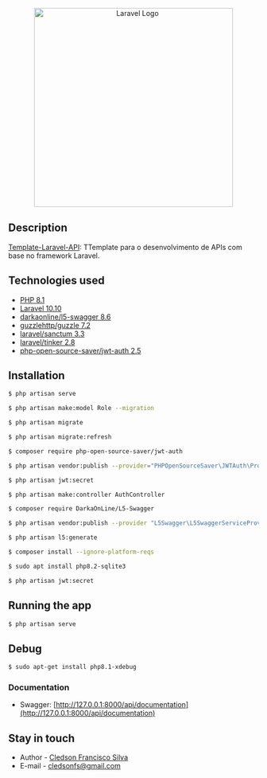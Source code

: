 <p align="center"><a href="https://laravel.com" target="_blank"><img src="https://raw.githubusercontent.com/laravel/art/master/logo-lockup/5%20SVG/2%20CMYK/1%20Full%20Color/laravel-logolockup-cmyk-red.svg" width="400" alt="Laravel Logo"></a></p>


## Description


[Template-Laravel-API](https://github.com/cledsonfs-cmd/Template-Laravel-API): TTemplate para o desenvolvimento de APIs com base no framework Laravel.

## Technologies used
- [PHP 8.1](https://www.php.net/)
- [Laravel 10.10](https://laravel.com/)
- [darkaonline/l5-swagger 8.6](https://packagist.org/packages/darkaonline/l5-swagger)
- [guzzlehttp/guzzle 7.2](https://docs.guzzlephp.org/en/stable/overview.html)
- [laravel/sanctum 3.3](https://laravel.com/docs/11.x/sanctum)
- [laravel/tinker 2.8](https://laravel.com/docs/11.x/artisan)
- [php-open-source-saver/jwt-auth 2.5](https://laravel-jwt-auth.readthedocs.io/en/latest/)

## Installation

```bash
$ php artisan serve
```
```bash
$ php artisan make:model Role --migration
```
```bash
$ php artisan migrate
```
```bash
$ php artisan migrate:refresh
```
```bash
$ composer require php-open-source-saver/jwt-auth
```
```bash
$ php artisan vendor:publish --provider="PHPOpenSourceSaver\JWTAuth\Providers\LaravelServiceProvider"
```
```bash
$ php artisan jwt:secret
```
```bash
$ php artisan make:controller AuthController
```
```bash
$ composer require DarkaOnLine/L5-Swagger
```
```bash
$ php artisan vendor:publish --provider "L5Swagger\L5SwaggerServiceProvider"
```
```bash
$ php artisan l5:generate
```
```bash
$ composer install --ignore-platform-reqs
```
```bash
$ sudo apt install php8.2-sqlite3
```
```bash
$ php artisan jwt:secret
```

## Running the app

```bash
$ php artisan serve
```

## Debug

```bash
$ sudo apt-get install php8.1-xdebug
```

### Documentation

* Swagger: [http://127.0.0.1:8000/api/documentation](http://127.0.0.1:8000/api/documentation)


## Stay in touch

- Author - [Cledson Francisco Silva](https://www.linkedin.com/in/cledson-francisco-silva-32737a2a/)
- E-mail - [cledsonfs@gmail.com](mailto:cledsonfs@gmail.com)
